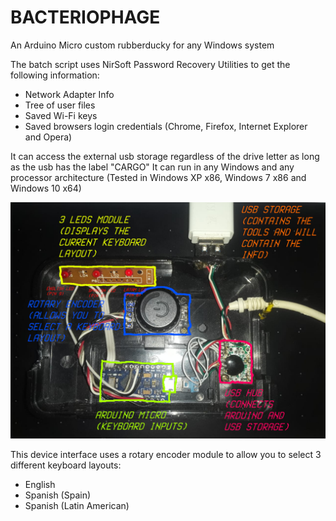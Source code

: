 # BACTERIOPHAGE
An Arduino Micro custom rubberducky for any Windows system 

The batch script uses NirSoft Password Recovery Utilities to get the following information:

- Network Adapter Info
- Tree of user files
- Saved Wi-Fi keys 
- Saved browsers login credentials (Chrome, Firefox, Internet Explorer and Opera)

It can access the external usb storage regardless of the drive letter as long as the usb has the label "CARGO"
It can run in any Windows and any processor architecture (Tested in Windows XP x86, Windows 7 x86 and Windows 10 x64)

![alt text](https://raw.githubusercontent.com/v1ewport/BACTERIOPHAGE/main/device.png)

This device interface uses a rotary encoder module to allow you to select 3 different keyboard layouts:
 
 - English
 - Spanish (Spain)
 - Spanish (Latin American)
 
 
